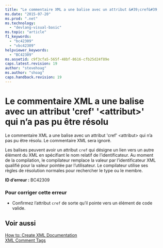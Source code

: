 ```yaml
---
title: "Le commentaire XML a une balise avec un attribut &#39;cref&#39; &#39;&lt;attribut&gt;&#39; qui n’a pas pu &#234;tre r&#233;solu | Microsoft Docs"
ms.date: "2015-07-20"
ms.prod: ".net"
ms.technology: 
  - "devlang-visual-basic"
ms.topic: "article"
f1_keywords: 
  - "bc42309"
  - "vbc42309"
helpviewer_keywords: 
  - "BC42309"
ms.assetid: c9f3cfa5-565f-48bf-8616-cfb25d24f89e
caps.latest.revision: 19
author: "stevehoag"
ms.author: "shoag"
caps.handback.revision: 19
---
```

# Le commentaire XML a une balise avec un attribut &#39;cref&#39; &#39;&lt;attribut&gt;&#39; qui n’a pas pu &#234;tre r&#233;solu
Le commentaire XML a une balise avec un attribut 'cref' \<attribut\> qui n’a pas pu être résolu. Le commentaire XML sera ignoré.  
  
 Les balises peuvent avoir un attribut `cref` qui désigne un lien vers un autre élément du XML en spécifiant le nom relatif de l’identificateur. Au moment de la compilation, le compilateur remplace la valeur par l’identificateur XML qualifié pour la valeur pointée par l’utilisateur. Le compilateur utilise ses règles de résolution normales pour rechercher le type ou le membre.  
  
 **ID d’erreur :** BC42309  
  
### Pour corriger cette erreur  
  
-   Confirmez l’attribut `cref` de sorte qu’il pointe vers un élément de code valide.  
  
## Voir aussi  
 [How to: Create XML Documentation](../../visual-basic/programming-guide/program-structure/how-to-create-xml-documentation.md)   
 [XML Comment Tags](../../visual-basic/language-reference/xmldoc/recommended-xml-tags-for-documentation-comments.md)